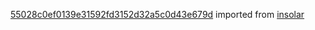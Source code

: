 [55028c0ef0139e31592fd3152d32a5c0d43e679d](https://github.com/insolar/insolar/commit/55028c0ef0139e31592fd3152d32a5c0d43e679d) imported from [insolar](https://github.com/insolar/insolar)
